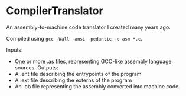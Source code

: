 # CompilerTranslator
An assembly-to-machine code translator I created many years ago.

Compiled using `gcc -Wall -ansi -pedantic -o asm *.c`.

Inputs:
  - One or more .as files, representing GCC-like assembly language sources.
Outputs:
  - A .ent file describing the entrypoints of the program
  - A .ext file describing the externs of the program
  - An .ob file representing the assembly converted into machine code.
